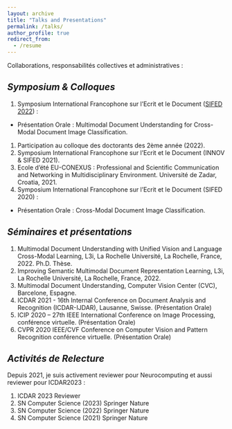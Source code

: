 ```yaml
---
layout: archive
title: "Talks and Presentations"
permalink: /talks/
author_profile: true
redirect_from:
  - /resume
---
```


Collaborations, responsabilités collectives et administratives :
## <i> **Symposium & Colloques** </i>

1. Symposium International Francophone sur l’Ecrit et le Document ([SIFED 2022](https://project.inria.fr/sifed2022/fr/)) :
  * Présentation Orale : Multimodal Document Understanding for Cross-Modal Document Image Classification.
1. Participation au colloque des doctorants des 2ème année (2022).
1. Symposium International Francophone sur l’Ecrit et le Document (INNOV & SIFED 2021).
1. Ecole d’été EU-CONEXUS : Professional and Scientific Communication and Networking in Multidisciplinary Environment. Université de Zadar, Croatia, 2021.
1. Symposium International Francophone sur l’Ecrit et le Document (SIFED 2020) :              
  * Présentation Orale : Cross-Modal Document Image Classification.
## <i> **Séminaires et présentations** </i>

1. Multimodal Document Understanding with Unified Vision and Language Cross-Modal Learning, L3i, La Rochelle Université, La Rochelle, France, 2022. Ph.D. Thèse.
1. Improving Semantic Multimodal Document Representation Learning, L3i, La Rochelle Université, La Rochelle, France, 2022.
1. Multimodal Document Understanding, Computer Vision Center (CVC), Barcelone, Espagne.
1. ICDAR 2021 - 16th Internal Conference on Document Analysis and Recognition (ICDAR-IJDAR), Lausanne, Swisse. (Présentation Orale)
1. ICIP 2020 – 27th IEEE International Conference on Image Processing, conférence virtuelle. (Présentation Orale)
1. CVPR 2020 IEEE/CVF Conference on Computer Vision and Pattern Recognition conférence virtuelle. (Présentation Orale)
## <i> **Activités de Relecture** </i>

Depuis 2021, je suis activement reviewer pour Neurocomputing et aussi reviewer pour ICDAR2023 :

1. ICDAR 2023 Reviewer
1. SN Computer Science (2023) Springer Nature
1. SN Computer Science (2022) Springer Nature
1. SN Computer Science (2021) Springer Nature
